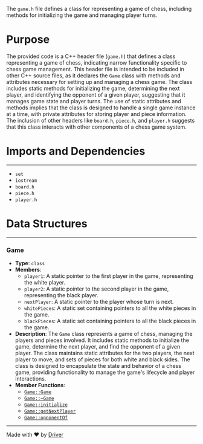 <!--------------------------------------------------------------------------------->
<!-- IMPORTANT: This file is auto-generated by Driver (https://driver.ai). -------->
<!-- Manual edits may be overwritten on future commits. --------------------------->
<!--------------------------------------------------------------------------------->

The `game.h` file defines a class for representing a game of chess, including methods for initializing the game and managing player turns.

# Purpose
The provided code is a C++ header file (`game.h`) that defines a class representing a game of chess, indicating narrow functionality specific to chess game management. This header file is intended to be included in other C++ source files, as it declares the `Game` class with methods and attributes necessary for setting up and managing a chess game. The class includes static methods for initializing the game, determining the next player, and identifying the opponent of a given player, suggesting that it manages game state and player turns. The use of static attributes and methods implies that the class is designed to handle a single game instance at a time, with private attributes for storing player and piece information. The inclusion of other headers like `board.h`, `piece.h`, and `player.h` suggests that this class interacts with other components of a chess game system.
# Imports and Dependencies

---
- `set`
- `iostream`
- `board.h`
- `piece.h`
- `player.h`


# Data Structures

---
### Game<!-- {{#data_structure:Game}} -->
- **Type**: `class`
- **Members**:
    - `player1`: A static pointer to the first player in the game, representing the white player.
    - `player2`: A static pointer to the second player in the game, representing the black player.
    - `nextPlayer`: A static pointer to the player whose turn is next.
    - `whitePieces`: A static set containing pointers to all the white pieces in the game.
    - `blackPieces`: A static set containing pointers to all the black pieces in the game.
- **Description**: The `Game` class represents a game of chess, managing the players and pieces involved. It includes static methods to initialize the game, determine the next player, and find the opponent of a given player. The class maintains static attributes for the two players, the next player to move, and sets of pieces for both white and black sides. The class is designed to encapsulate the state and behavior of a chess game, providing functionality to manage the game's lifecycle and player interactions.
- **Member Functions**:
    - [`Game::Game`](game.cpp.md#GameGame)
    - [`Game::~Game`](game.cpp.md#GameGame)
    - [`Game::initialize`](game.cpp.md#Gameinitialize)
    - [`Game::getNextPlayer`](game.cpp.md#GamegetNextPlayer)
    - [`Game::opponentOf`](game.cpp.md#GameopponentOf)



---
Made with ❤️ by [Driver](https://www.driver.ai/)